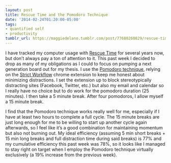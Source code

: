 ```yaml
---
layout: post
title: Rescue Time and the Pomodoro Technique
date: '2014-02-24T01:20:00-05:00'
tags:
- quantified self
- productivity
tumblr_url: https://maggiedelano.tumblr.com/post/77680260829/rescue-time-and-the-pomodoro-technique
---
```

I have tracked my computer usage with&nbsp;[Rescue Time](http://rescuetime.com)&nbsp;for several years now, but don’t always pay a ton of attention to it. This past week I decided to drop as many of my obligations as I could to focus on pumping a next generation board out for my thesis. I use the&nbsp;[Pomodoro technique](http://pomodorotechnique.com/), relying on the&nbsp;[Strict Workflow](https://chrome.google.com/webstore/detail/strict-workflow/cgmnfnmlficgeijcalkgnnkigkefkbhd/reviews?hl=en)&nbsp;chrome extension to keep me honest about minimizing distractions. I set the extension up to block stereotypically distracting sites (Facebook, Twitter, etc.) but also my email and calendar so I really have no choice but to do work for the pomodoro duration (25 minutes). I then take a 5 minute break. After four pomodoros, I allow myself a 15 minute break.

I find that the Pomodoro technique works really well for me, especially if I have at least two hours to complete a full cycle. The 15 minute breaks are just long enough for me to be willing to start up another cycle again afterwards, so I feel like it’s a good combination for maintaining momentum but also not burning out.&nbsp;My ideal efficiency (assuming 5 min short breaks + 15 min long breaks and full distraction time during said breaks) is 77% and my cumulative efficiency this past week was 78%, so it looks like I managed to stay right on target when I employ the Pomodoro technique virtually exclusively (a 19% increase from the previous week).

